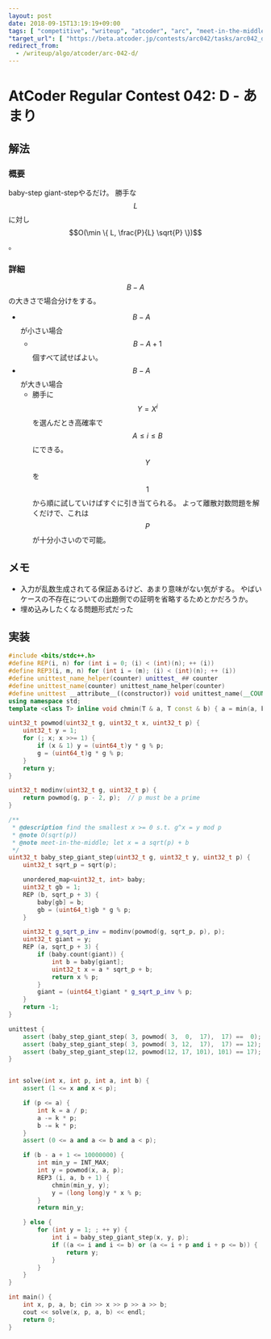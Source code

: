```yaml
---
layout: post
date: 2018-09-15T13:19:19+09:00
tags: [ "competitive", "writeup", "atcoder", "arc", "meet-in-the-middle", "discrete-log", "baby-step-giant-step" ]
"target_url": [ "https://beta.atcoder.jp/contests/arc042/tasks/arc042_d" ]
redirect_from:
  - /writeup/algo/atcoder/arc-042-d/
---
```


# AtCoder Regular Contest 042: D - あまり

## 解法

### 概要

baby-step giant-stepやるだけ。
勝手な$$L$$に対し$$O(\min \{ L, \frac{P}{L} \sqrt{P} \})$$。

### 詳細

$$B - A$$の大きさで場合分けをする。

-   $$B - A$$ が小さい場合
    -   $$B - A + 1$$個すべて試せばよい。
-   $$B - A$$ が大きい場合
    -   勝手に$$Y = X^i$$を選んだとき高確率で$$A \le i \le B$$にできる。
        $$Y$$を$$1$$から順に試していけばすぐに引き当てられる。
        よって離散対数問題を解くだけで、これは$$P$$が十分小さいので可能。

## メモ

-   入力が乱数生成されてる保証あるけど、あまり意味がない気がする。
    やばいケースの不存在についての出題側での証明を省略するためとかだろうか。
-   埋め込みしたくなる問題形式だった

## 実装

``` c++
#include <bits/stdc++.h>
#define REP(i, n) for (int i = 0; (i) < (int)(n); ++ (i))
#define REP3(i, m, n) for (int i = (m); (i) < (int)(n); ++ (i))
#define unittest_name_helper(counter) unittest_ ## counter
#define unittest_name(counter) unittest_name_helper(counter)
#define unittest __attribute__((constructor)) void unittest_name(__COUNTER__) ()
using namespace std;
template <class T> inline void chmin(T & a, T const & b) { a = min(a, b); }

uint32_t powmod(uint32_t g, uint32_t x, uint32_t p) {
    uint32_t y = 1;
    for (; x; x >>= 1) {
        if (x & 1) y = (uint64_t)y * g % p;
        g = (uint64_t)g * g % p;
    }
    return y;
}

uint32_t modinv(uint32_t g, uint32_t p) {
    return powmod(g, p - 2, p);  // p must be a prime
}

/**
 * @description find the smallest x >= 0 s.t. g^x = y mod p
 * @note O(sqrt(p))
 * @note meet-in-the-middle; let x = a sqrt(p) + b
 */
uint32_t baby_step_giant_step(uint32_t g, uint32_t y, uint32_t p) {
    uint32_t sqrt_p = sqrt(p);

    unordered_map<uint32_t, int> baby;
    uint32_t gb = 1;
    REP (b, sqrt_p + 3) {
        baby[gb] = b;
        gb = (uint64_t)gb * g % p;
    }

    uint32_t g_sqrt_p_inv = modinv(powmod(g, sqrt_p, p), p);
    uint32_t giant = y;
    REP (a, sqrt_p + 3) {
        if (baby.count(giant)) {
            int b = baby[giant];
            uint32_t x = a * sqrt_p + b;
            return x % p;
        }
        giant = (uint64_t)giant * g_sqrt_p_inv % p;
    }
    return -1;
}

unittest {
    assert (baby_step_giant_step( 3, powmod( 3,  0,  17),  17) ==  0);
    assert (baby_step_giant_step( 3, powmod( 3, 12,  17),  17) == 12);
    assert (baby_step_giant_step(12, powmod(12, 17, 101), 101) == 17);
}


int solve(int x, int p, int a, int b) {
    assert (1 <= x and x < p);

    if (p <= a) {
        int k = a / p;
        a -= k * p;
        b -= k * p;
    }
    assert (0 <= a and a <= b and a < p);

    if (b - a + 1 <= 10000000) {
        int min_y = INT_MAX;
        int y = powmod(x, a, p);
        REP3 (i, a, b + 1) {
            chmin(min_y, y);
            y = (long long)y * x % p;
        }
        return min_y;

    } else {
        for (int y = 1; ; ++ y) {
            int i = baby_step_giant_step(x, y, p);
            if ((a <= i and i <= b) or (a <= i + p and i + p <= b)) {
                return y;
            }
        }
    }
}

int main() {
    int x, p, a, b; cin >> x >> p >> a >> b;
    cout << solve(x, p, a, b) << endl;
    return 0;
}
```
